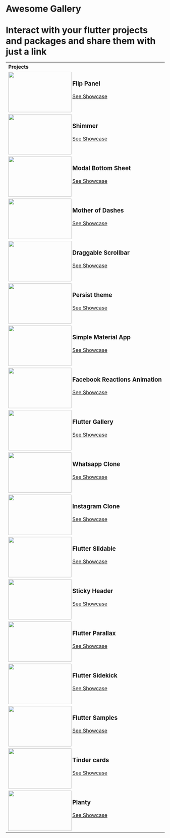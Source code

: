 # Awesome Gallery<br/><br/>Interact with your flutter projects and packages and share them with just a link <br/><table style="width:100%"><tr><th>Projects&nbsp;&nbsp;&nbsp;&nbsp;&nbsp;&nbsp;&nbsp;&nbsp;&nbsp;&nbsp;&nbsp;&nbsp;&nbsp;&nbsp;&nbsp;&nbsp;&nbsp;&nbsp;&nbsp;&nbsp;&nbsp;&nbsp;&nbsp;&nbsp;&nbsp;&nbsp;&nbsp;&nbsp;&nbsp;&nbsp;&nbsp;&nbsp;&nbsp;&nbsp;&nbsp;&nbsp;&nbsp;&nbsp;&nbsp;&nbsp;&nbsp;&nbsp;&nbsp;&nbsp;&nbsp;&nbsp;&nbsp;&nbsp;&nbsp;&nbsp;&nbsp;&nbsp;&nbsp;&nbsp;&nbsp;&nbsp;&nbsp;&nbsp;&nbsp;&nbsp;&nbsp;&nbsp;&nbsp;&nbsp;&nbsp;&nbsp;&nbsp;&nbsp;&nbsp;&nbsp;&nbsp;&nbsp;&nbsp;&nbsp;&nbsp;&nbsp;&nbsp;&nbsp;&nbsp;&nbsp;&nbsp;&nbsp;&nbsp;&nbsp;&nbsp;&nbsp;&nbsp;&nbsp;&nbsp;&nbsp;&nbsp;&nbsp;&nbsp;&nbsp;&nbsp;&nbsp;&nbsp;&nbsp;&nbsp;&nbsp;&nbsp;&nbsp;&nbsp;&nbsp;&nbsp;&nbsp;&nbsp;&nbsp;&nbsp;&nbsp;&nbsp;&nbsp;&nbsp;&nbsp;&nbsp;&nbsp;&nbsp;&nbsp;&nbsp;&nbsp;&nbsp;&nbsp;&nbsp;</th></tr><tr><td><img height="128" width="200" align="left" src="https://gallery-bot.github.io/gjkh/han/flutter_flip_panel/social_media.png?raw=true"><h3>Flip Panel</h3><a href="https://gallery-bot.github.io/gjkh/han/flutter_flip_panel/" >See Showcase</a></td></tr><tr><td><img height="128" width="200" align="left" src="https://gallery-bot.github.io/gjkh/han/flutter_shimmer/social_media.png?raw=true"><h3>Shimmer</h3><a href="https://gallery-bot.github.io/gjkh/han/flutter_shimmer/" >See Showcase</a></td></tr><tr><td><img height="128" width="200" align="left" src="https://gallery-bot.github.io/gjkh/jamesblasco/modal_bottom_sheet/social_media.png?raw=true"><h3>Modal Bottom Sheet</h3><a href="https://gallery-bot.github.io/gjkh/jamesblasco/modal_bottom_sheet/" >See Showcase</a></td></tr><tr><td><img height="128" width="200" align="left" src="https://gallery-bot.github.io/gjkh/rive/mother_of_dashes/social_media.png?raw=true"><h3>Mother of Dashes</h3><a href="https://gallery-bot.github.io/gjkh/rive/mother_of_dashes/" >See Showcase</a></td></tr><tr><td><img height="128" width="200" align="left" src="https://gallery-bot.github.io/gjkh/flutter_community/flutter-draggable-scrollbar/social_media.png?raw=true"><h3>Draggable Scrollbar</h3><a href="https://gallery-bot.github.io/gjkh/flutter_community/flutter-draggable-scrollbar/" >See Showcase</a></td></tr><tr><td><img height="128" width="200" align="left" src="https://gallery-bot.github.io/gjkh/flutter_community/persist_theme/social_media.png?raw=true"><h3>Persist theme</h3><a href="https://gallery-bot.github.io/gjkh/flutter_community/persist_theme/" >See Showcase</a></td></tr><tr><td><img height="128" width="200" align="left" src="https://gallery-bot.github.io/gjkh/nisrulz/flutter-examples/simple_material_app/social_media.png?raw=true"><h3>Simple Material App</h3><a href="https://gallery-bot.github.io/gjkh/nisrulz/flutter-examples/simple_material_app/" >See Showcase</a></td></tr><tr><td><img height="128" width="200" align="left" src="https://gallery-bot.github.io/gjkh/duytq94/fb-reactions-animation/social_media.png?raw=true"><h3>Facebook Reactions Animation</h3><a href="https://gallery-bot.github.io/gjkh/duytq94/fb-reactions-animation/" >See Showcase</a></td></tr><tr><td><img height="128" width="200" align="left" src="https://gallery-bot.github.io/gjkh/flutter-examples/flutter_gallery/social_media.png?raw=true"><h3>Flutter Gallery</h3><a href="https://gallery-bot.github.io/gjkh/flutter-examples/flutter_gallery/" >See Showcase</a></td></tr><tr><td><img height="128" width="200" align="left" src="https://gallery-bot.github.io/gjkh/iampawan/whatsapp-clone/social_media.png?raw=true"><h3>Whatsapp Clone</h3><a href="https://gallery-bot.github.io/gjkh/iampawan/whatsapp-clone/" >See Showcase</a></td></tr><tr><td><img height="128" width="200" align="left" src="https://gallery-bot.github.io/gjkh/iampawan/instagram-clone/social_media.png?raw=true"><h3>Instagram Clone</h3><a href="https://gallery-bot.github.io/gjkh/iampawan/instagram-clone/" >See Showcase</a></td></tr><tr><td><img height="128" width="200" align="left" src="https://gallery-bot.github.io/gjkh/letsar/flutter_slidable/social_media.png?raw=true"><h3>Flutter Slidable</h3><a href="https://gallery-bot.github.io/gjkh/letsar/flutter_slidable/" >See Showcase</a></td></tr><tr><td><img height="128" width="200" align="left" src="https://gallery-bot.github.io/gjkh/letsar/sticky_header/social_media.png?raw=true"><h3>Sticky Header</h3><a href="https://gallery-bot.github.io/gjkh/letsar/sticky_header/" >See Showcase</a></td></tr><tr><td><img height="128" width="200" align="left" src="https://gallery-bot.github.io/gjkh/letsar/flutter_parallax/social_media.png?raw=true"><h3>Flutter Parallax</h3><a href="https://gallery-bot.github.io/gjkh/letsar/flutter_parallax/" >See Showcase</a></td></tr><tr><td><img height="128" width="200" align="left" src="https://gallery-bot.github.io/gjkh/letsar/flutter_sidekick/social_media.png?raw=true"><h3>Flutter Sidekick</h3><a href="https://gallery-bot.github.io/gjkh/letsar/flutter_sidekick/" >See Showcase</a></td></tr><tr><td><img height="128" width="200" align="left" src="https://gallery-bot.github.io/gjkh/diegoveloper/flutter-samples/social_media.png?raw=true"><h3>Flutter Samples</h3><a href="https://gallery-bot.github.io/gjkh/diegoveloper/flutter-samples/" >See Showcase</a></td></tr><tr><td><img height="128" width="200" align="left" src="https://gallery-bot.github.io/gjkh/ivaskuu/tinder_cards/social_media.png?raw=true"><h3>Tinder cards</h3><a href="https://gallery-bot.github.io/gjkh/ivaskuu/tinder_cards/" >See Showcase</a></td></tr><tr><td><img height="128" width="200" align="left" src="https://gallery-bot.github.io/gjkh/ivaskuu/planty/social_media.png?raw=true"><h3>Planty</h3><a href="https://gallery-bot.github.io/gjkh/ivaskuu/planty/" >See Showcase</a></td></tr></table><br/>